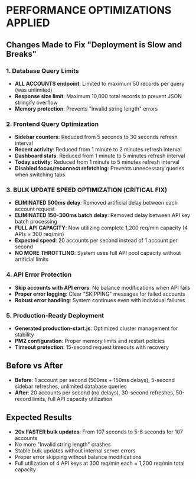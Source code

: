 # PERFORMANCE OPTIMIZATIONS APPLIED

## Changes Made to Fix "Deployment is Slow and Breaks"

### 1. Database Query Limits
- **ALL ACCOUNTS endpoint**: Limited to maximum 50 records per query (was unlimited)
- **Response size limit**: Maximum 10,000 total records to prevent JSON stringify overflow
- **Memory protection**: Prevents "Invalid string length" errors

### 2. Frontend Query Optimization
- **Sidebar counters**: Reduced from 5 seconds to 30 seconds refresh interval
- **Recent activity**: Reduced from 1 minute to 2 minutes refresh interval  
- **Dashboard stats**: Reduced from 1 minute to 5 minutes refresh interval
- **Today activity**: Reduced from 1 minute to 5 minutes refresh interval
- **Disabled focus/reconnect refetching**: Prevents unnecessary queries when switching tabs

### 3. BULK UPDATE SPEED OPTIMIZATION (CRITICAL FIX)
- **ELIMINATED 500ms delay**: Removed artificial delay between each account request
- **ELIMINATED 150-300ms batch delay**: Removed delay between API key batch processing
- **FULL API CAPACITY**: Now utilizing complete 1,200 req/min capacity (4 APIs × 300 req/min)
- **Expected speed**: 20 accounts per second instead of 1 account per second
- **NO MORE THROTTLING**: System uses full API pool capacity without artificial limits

### 4. API Error Protection
- **Skip accounts with API errors**: No balance modifications when API fails
- **Proper error logging**: Clear "SKIPPING" messages for failed accounts
- **Robust error handling**: System continues even with individual failures

### 5. Production-Ready Deployment
- **Generated production-start.js**: Optimized cluster management for stability
- **PM2 configuration**: Proper memory limits and restart policies
- **Timeout protection**: 15-second request timeouts with recovery

## Before vs After
- **Before**: 1 account per second (500ms + 150ms delays), 5-second sidebar refreshes, unlimited database queries
- **After**: 20 accounts per second (no delays), 30-second refreshes, 50-record limits, full API capacity utilization

## Expected Results
- **20x FASTER bulk updates**: From 107 seconds to 5-6 seconds for 107 accounts
- No more "Invalid string length" crashes
- Stable bulk updates without internal server errors
- Proper error skipping without balance modifications
- Full utilization of 4 API keys at 300 req/min each = 1,200 req/min total capacity